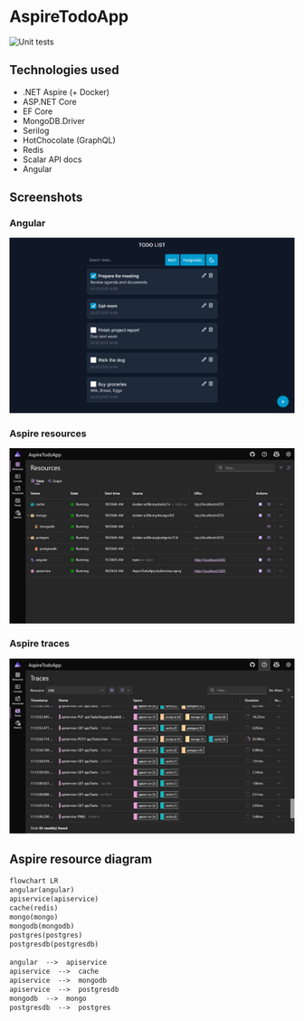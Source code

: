 # AspireTodoApp

![Unit tests](https://github.com/Aristocrab/AspireTodoApp/actions/workflows/dotnet.yml/badge.svg)

## Technologies used  
- .NET Aspire (+ Docker)
- ASP.NET Core
- EF Core
- MongoDB.Driver
- Serilog
- HotChocolate (GraphQL)
- Redis
- Scalar API docs
- Angular

## Screenshots

### Angular
![](/img/angular.png)

### Aspire resources
![](/img/aspire-resources.png)

### Aspire traces
![](/img/aspire-traces.png)

## Aspire resource diagram
```mermaid
flowchart LR
angular(angular)
apiservice(apiservice)
cache(redis)
mongo(mongo)
mongodb(mongodb)
postgres(postgres)
postgresdb(postgresdb)

angular  -->  apiservice 
apiservice  -->  cache 
apiservice  -->  mongodb 
apiservice  -->  postgresdb 
mongodb  -->  mongo 
postgresdb  -->  postgres 
```
